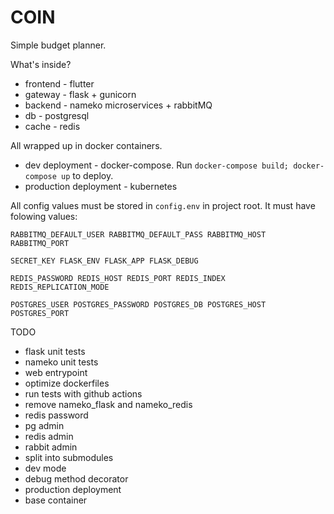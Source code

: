 # COIN
Simple budget planner.

What's inside?
* frontend - flutter
* gateway - flask + gunicorn
* backend - nameko microservices + rabbitMQ
* db - postgresql
* cache - redis

All wrapped up in docker containers.

* dev deployment - docker-compose. Run `docker-compose build; docker-compose up` to deploy.
* production deployment - kubernetes

All config values must be stored in `config.env` in project root. It must have folowing values:

`RABBITMQ_DEFAULT_USER RABBITMQ_DEFAULT_PASS RABBITMQ_HOST RABBITMQ_PORT`

`SECRET_KEY FLASK_ENV FLASK_APP FLASK_DEBUG`

`REDIS_PASSWORD REDIS_HOST REDIS_PORT REDIS_INDEX REDIS_REPLICATION_MODE`

`POSTGRES_USER POSTGRES_PASSWORD POSTGRES_DB POSTGRES_HOST POSTGRES_PORT`


TODO
* flask unit tests
* nameko unit tests
* web entrypoint
* optimize dockerfiles
* run tests with github actions
* remove nameko_flask and nameko_redis
* redis password
* pg admin
* redis admin
* rabbit admin
* split into submodules
* dev mode
* debug method decorator
* production deployment
* base container
